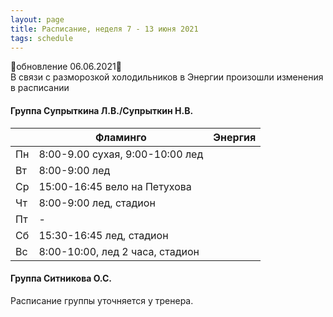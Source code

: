 ```yaml
---
layout: page
title: Расписание, неделя 7 - 13 июня 2021
tags: schedule
---
```


🔺обновление 06.06.2021🔺  
В связи с разморозкой холодильников в Энергии произошли изменения в расписании
#### Группа Супрыткина Л.В./Супрыткин Н.В.

|        | Фламинго                               | Энергия                  |
|--------|----------------------------------------|--------------------------|
| Пн     | 8:00-9.00 сухая, 9:00-10:00 лед        |                          |
| Вт     | 8:00-9:00 лед                          |                          |
| Ср     | 15:00-16:45 вело на Петухова           |                          |
| Чт     | 8:00-9:00 лед, стадион                 |                          |
| Пт     |  -                                     |                          |
| Сб     |  15:30-16:45 лед, стадион              |                          |
| Вс     | 8:00-10:00, лед 2 часа, стадион        |                          |

#### Группа Ситникова О.С.

Расписание группы уточняется у тренера.






